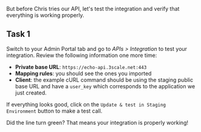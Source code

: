 But before Chris tries our API, let's test the integration and verify that everything is working properly.

## Task 1

Switch to your Admin Portal tab and go to *APIs > Integration* to test your integration. Review the following information one more time:

- **Private base URL**: `https://echo-api.3scale.net:443`
- **Mapping rules**: you should see the ones you imported
- **Client**: the example cURL command should be using the staging public base URL and have a `user_key` which corresponds to the application we just created.

If everything looks good, click on the `Update & test in Staging Environment` button to make a test call.

Did the line turn green? That means your integration is properly working!